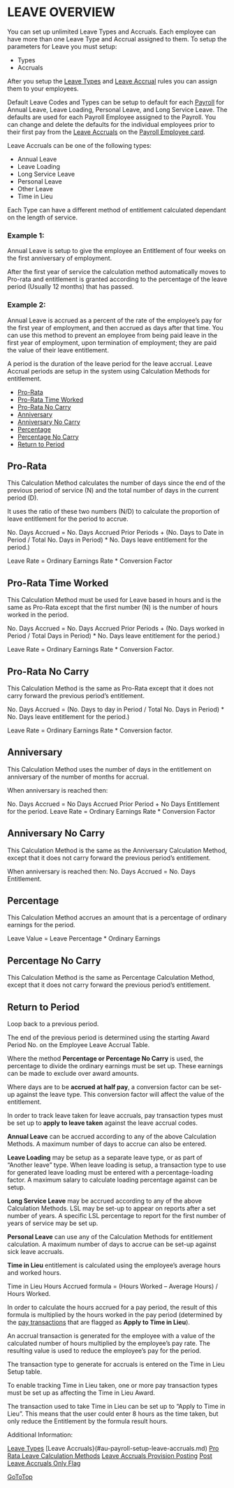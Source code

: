# LEAVE OVERVIEW

You can set up unlimited Leave Types and Accruals.  Each employee can have more than one Leave Type and Accrual assigned to them. To setup the parameters for Leave you must setup:

* Types
* Accruals

After you setup the [Leave Types](#au-payroll-setup-leave-types.md) and [Leave Accrual](#au-payroll-setup-leave-accruals.md) rules you can assign them to your employees.  

Default Leave Codes and Types can be setup to default for each [Payroll](au-payroll-setup-payrolls.md) for Annual Leave, Leave Loading, Personal Leave, and Long Service Leave.  The defaults are used for each Payroll Employee assigned to the Payroll. You can change and delete the defaults for the individual employees prior to their first pay from the [Leave Accruals](au-payroll-create-payroll-employee-leave-accruals.md) on the [Payroll Employee card](au-payroll-create-payroll-employee.md).  

Leave Accruals can be one of the following types:

* Annual Leave
* Leave Loading
* Long Service Leave
* Personal Leave
* Other Leave
* Time in Lieu

Each Type can have a different method of entitlement calculated dependant on the length of service.

### Example 1: 
Annual Leave is setup to give the employee an Entitlement of four weeks on the first anniversary of employment.  

After the first year of service the calculation method automatically moves to Pro-rata and entitlement is granted according to the percentage of the leave period (Usually 12 months) that has passed. 

### Example 2: 
Annual Leave is accrued as a percent of the rate of the employee’s pay for the first year of employment, and then accrued as days after that time.  You can use this method to prevent an employee from being paid leave in the first year of employment, upon termination of employment; they are paid the value of their leave entitlement.

A period is the duration of the leave period for the leave accrual. Leave Accrual periods are setup in the system using Calculation Methods for entitlement.  

* [Pro-Rata](#pro-rata)
* [Pro-Rata Time Worked](#pro-rata-time-worked)
* [Pro-Rata No Carry](#pro-rata-no-carry)
* [Anniversary](#anniversary)
* [Anniversary No Carry](#anniversary-no-carry)
* [Percentage](#percentage)
* [Percentage No Carry](#percentage-no-carry)
* [Return to Period](#return-to-period)

## Pro-Rata

This Calculation Method calculates the number of days since the end of the previous period of service (N) and the total number of days in the current period (D).

It uses the ratio of these two numbers (N/D) to calculate the proportion of leave entitlement for the period to accrue.

No. Days Accrued = No. Days Accrued Prior Periods + (No. Days to Date in Period / Total No. Days in Period) * No. Days leave entitlement for the period.)

Leave Rate = Ordinary Earnings Rate * Conversion Factor

## Pro-Rata Time Worked

This Calculation Method must be used for Leave based in hours and is the same as Pro-Rata except that the first number (N) is the number of hours worked in the period.

No. Days Accrued = No. Days Accrued Prior Periods + (No. Days worked in Period / Total Days in Period) * No. Days leave entitlement for the period.)

Leave Rate = Ordinary Earnings Rate * Conversion Factor.
 
## Pro-Rata No Carry

This Calculation Method is the same as Pro-Rata except that it does not carry forward the previous period’s entitlement.

No. Days Accrued = (No. Days to day in Period / Total No. Days in Period) * No. Days leave entitlement for the period.)

Leave Rate = Ordinary Earnings Rate * Conversion factor.
 
## Anniversary

This Calculation Method uses the number of days in the entitlement on anniversary of the number of months for accrual.

When anniversary is reached then: 

No. Days Accrued = No Days Accrued Prior Period + No Days Entitlement for the period.
Leave Rate = Ordinary Earnings Rate * Conversion Factor

## Anniversary No Carry

This Calculation Method is the same as the Anniversary Calculation Method, except that it does not carry forward the previous period’s entitlement.

When anniversary is reached then: No. Days Accrued = No. Days Entitlement.
 
## Percentage

This Calculation Method accrues an amount that is a percentage of ordinary earnings for the period.

Leave Value = Leave Percentage * Ordinary Earnings
 
## Percentage No Carry

This Calculation Method is the same as Percentage Calculation Method, except that it does not carry forward the previous period’s entitlement.
 
## Return to Period 

Loop back to a previous period.

The end of the previous period is determined using the starting Award Period No. on the Employee Leave Accrual Table.

Where the method **Percentage or Percentage No Carry** is used, the percentage to divide the ordinary earnings must be set up.  These earnings can be made to exclude over award amounts.

Where days are to be **accrued at half pay**, a conversion factor can be set-up against the leave type.  This conversion factor will affect the value of the entitlement.

In order to track leave taken for leave accruals, pay transaction types must be set up to **apply to leave taken** against the leave accrual codes.

**Annual Leave** can be accrued according to any of the above Calculation Methods.  A maximum number of days to accrue can also be entered.

**Leave Loading** may be setup as a separate leave type, or as part of “Another leave” type.  When leave loading is setup, a transaction type to use for generated leave loading must be entered with a percentage-loading factor.  A maximum salary to calculate loading percentage against can be setup. 

**Long Service Leave** may be accrued according to any of the above Calculation Methods.  LSL may be set-up to appear on reports after a set number of years.  A specific LSL percentage to report for the first number of years of service may be set up.

**Personal Leave** can use any of the Calculation Methods for entitlement calculation.  A maximum number of days to accrue can be set-up against sick leave accruals.

**Time in Lieu** entitlement is calculated using the employee’s average hours and worked hours.

Time in Lieu Hours Accrued formula = (Hours Worked – Average Hours) / Hours Worked.

In order to calculate the hours accrued for a pay period, the result of this formula is multiplied by the hours worked in the pay period (determined by the [pay transactions](au-payroll-setup-pay-transaction-types.md) that are flagged as **Apply to Time in Lieu**). 
 
An accrual transaction is generated for the employee with a value of the calculated number of hours multiplied by the employee’s pay rate.  The resulting value is used to reduce the employee’s pay for the period.

The transaction type to generate for accruals is entered on the Time in Lieu Setup table.

To enable tracking Time in Lieu taken, one or more pay transaction types must be set up as affecting the Time in Lieu Award.

The transaction used to take Time in Lieu can be set up to “Apply to Time in Lieu”.  This means that the user could enter 8 hours as the time taken, but only reduce the Entitlement by the formula result hours.

Additional Information:

[Leave Types](#au-payroll-setup-leave-types.md)
[Leave Accruals}(#au-payroll-setup-leave-accruals.md)
[Pro Rata Leave Calculation Methods](#au-payroll-setup-pro-rata-leave-calculation-methods.md)
[Leave Accruals Provision Posting](#au-payroll-setup-leave-accruals-provision-posting.md)
[Post Leave Accruals Only Flag](#au-payroll-setup-post-leave-accruals-only-flag.md)

[GoToTop](#leave-overview)
